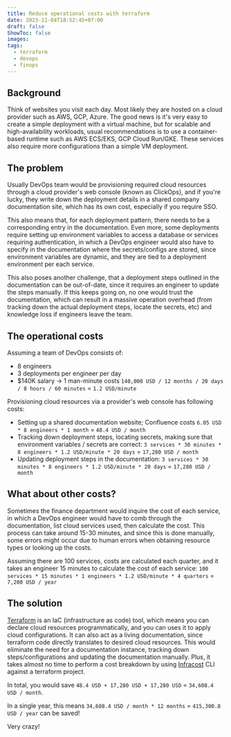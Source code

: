 ```yaml
---
title: Reduce operational costs with terraform
date: 2023-11-04T18:52:45+07:00
draft: false
ShowToc: false
images:
tags:
  - terraform
  - devops
  - finops
---
```


## Background

Think of websites you visit each day. Most likely they are hosted on a cloud provider such as AWS, GCP, Azure. The good news is it's very easy to create a simple deployment with a virtual machine, but for scalable and high-availability workloads, usual recommendations is to use a container-based runtime such as AWS ECS/EKS, GCP Cloud Run/GKE. These services also require more configurations than a simple VM deployment.

## The problem

Usually DevOps team would be provisioning required cloud resources through a cloud provider's web console (known as ClickOps), and if you're lucky, they write down the deployment details in a shared company documentation site, which has its own cost, especially if you require SSO.

This also means that, for each deployment pattern, there needs to be a corresponding entry in the documentation. Even more, some deployments require setting up environment variables to access a database or services requiring authentication, in which a DevOps engineer would also have to specify in the documentation where the secrets/configs are stored, since environment variables are dynamic, and they are tied to a deployment environment per each service.

This also poses another challenge, that a deployment steps outlined in the documentation can be out-of-date, since it requires an engineer to update the steps manually. If this keeps going on, no one would trust the documentation, which can result in a massive operation overhead (from tracking down the actual deployment steps, locate the secrets, etc) and knowledge loss if engineers leave the team.

## The operational costs

Assuming a team of DevOps consists of:

- 8 engineers
- 3 deployments per engineer per day
- $140K salary  -> 1 man-minute costs `140,000 USD / 12 months / 20 days / 8 hours / 60 minutes` = `1.2 USD/minute`

Provisioning cloud resources via a provider's web console has following costs:

- Setting up a shared documentation website; Confluence costs `6.05 USD * 8 engineers * 1 month` = `48.4 USD / month`
- Tracking down deployment steps, locating secrets, making sure that environment variables / secrets are correct: `3 services * 30 minutes * 8 engineers * 1.2 USD/minute * 20 days` = `17,280 USD / month`
- Updating deployment steps in the documentation: `3 services * 30 minutes * 8 engineers * 1.2 USD/minute * 20 days` = `17,280 USD / month`

## What about other costs?

Sometimes the finance department would inquire the cost of each service, in which a DevOps engineer would have to comb through the documentation, list cloud services used, then calculate the cost. This process can take around 15-30 minutes, and since this is done manually, some errors might occur due to human errors when obtaining resource types or looking up the costs.

Assuming there are 100 services, costs are calculated each quarter, and it takes an engineer 15 minutes to calculate the cost of each service: `100 services * 15 minutes * 1 engineers * 1.2 USD/minute * 4 quarters` = `7,200 USD / year`

## The solution

[Terraform](https://www.terraform.io/) is an IaC (infrastructure as code) tool, which means you can declare cloud resources programmatically, and you can uses it to apply cloud configurations. It can also act as a living documentation, since terraform code directly translates to desired cloud resources. This would eliminate the need for a documentation instance, tracking down steps/configurations and updating the documentation manually. Plus, it takes almost no time to perform a cost breakdown by using [Infracost](https://www.infracost.io/) CLI against a terraform project.

In total, you would save `48.4 USD + 17,280 USD + 17,280 USD` = `34,608.4 USD / month`.

In a single year, this means `34,608.4 USD / month * 12 months` = `415,300.8 USD / year` can be saved!

Very crazy!
